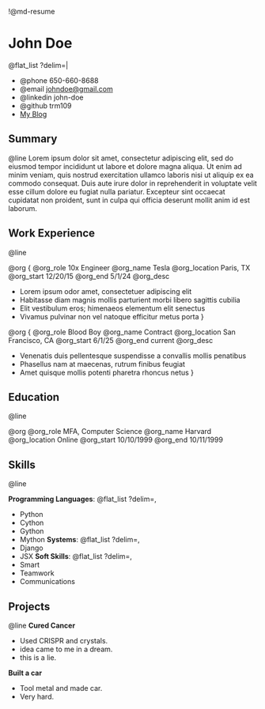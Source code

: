 !@md-resume
# John Doe
@flat_list ?delim=|
- @phone 650-660-8688
- @email johndoe@gmail.com
- @linkedin john-doe
- @github trm109
- [My Blog](website.com)


## Summary
@line
Lorem ipsum dolor sit amet, consectetur adipiscing elit, sed do eiusmod tempor incididunt ut labore et dolore magna aliqua. Ut enim ad minim veniam, quis nostrud exercitation ullamco laboris nisi ut aliquip ex ea commodo consequat. Duis aute irure dolor in reprehenderit in voluptate velit esse cillum dolore eu fugiat nulla pariatur. Excepteur sint occaecat cupidatat non proident, sunt in culpa qui officia deserunt mollit anim id est laborum.

## Work Experience
@line

@org {
@org_role 10x Engineer
@org_name Tesla 
@org_location Paris, TX
@org_start 12/20/15
@org_end 5/1/24
@org_desc
- Lorem ipsum odor amet, consectetuer adipiscing elit
- Habitasse diam magnis mollis parturient morbi libero sagittis cubilia
- Elit vestibulum eros; himenaeos elementum elit senectus
- Vivamus pulvinar non vel natoque efficitur metus porta
}

@org {
@org_role Blood Boy
@org_name Contract
@org_location San Francisco, CA
@org_start 6/1/25
@org_end current
@org_desc
- Venenatis duis pellentesque suspendisse a convallis mollis penatibus
- Phasellus nam at maecenas, rutrum finibus feugiat
- Amet quisque mollis potenti pharetra rhoncus netus
}
## Education
@line

@org
@org_role MFA, Computer Science
@org_name Harvard
@org_location Online
@org_start 10/10/1999
@org_end 10/11/1999

## Skills
@line

**Programming Languages**: @flat_list ?delim=,
- Python
- Cython
- Gython
- Mython
**Systems**: @flat_list ?delim=,
- Django
- JSX
**Soft Skills**: @flat_list ?delim=,
- Smart
- Teamwork
- Communications

## Projects
@line
**Cured Cancer**
- Used CRISPR and crystals.
- idea came to me in a dream.
- this is a lie.

**Built a car**
- Tool metal and made car.
- Very hard.
